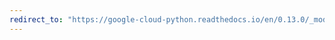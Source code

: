 ```yaml
---
redirect_to: "https://google-cloud-python.readthedocs.io/en/0.13.0/_modules/gcloud/datastore/connection.html"
---
```


